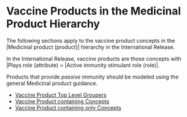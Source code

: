 # Vaccine Products in the Medicinal Product Hierarchy

The following sections apply to the vaccine product concepts in the |Medicinal product (product)| hierarchy in the International Release.

In the International Release, vaccine products are those concepts with |Plays role (attribute) = |Active immunity stimulant role (role)|. 

Products that provide _passive_ immunity should be modeled using the general Medicinal product guidance.

  * [Vaccine Product Top Level Groupers](?section=vaccine-product-top-level-groupers#vaccine-product-top-level-groupers)
  * [Vaccine Product containing Concepts](?section=vaccine-product-containing-concepts#vaccine-product-containing-concepts)
  * [Vaccine Product containing only Concepts](?section=vaccine-product-containing-only-concepts#vaccine-product-containing-only-concepts)

